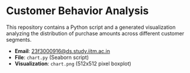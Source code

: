 # Customer Behavior Analysis

This repository contains a Python script and a generated visualization analyzing the distribution of purchase amounts across different customer segments.

- **Email**: 23f3000916@ds.study.iitm.ac.in
- **File**: `chart.py` (Seaborn script)
- **Visualization**: `chart.png` (512x512 pixel boxplot)
